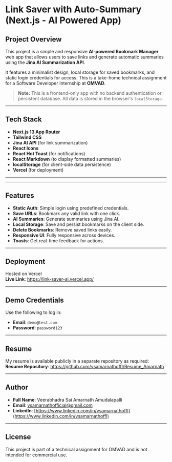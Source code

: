 # Link Saver with Auto-Summary (Next.js - AI Powered App)

## Project Overview

This project is a simple and responsive **AI-powered Bookmark Manager** web app that allows users to save links and generate automatic summaries using the **Jina AI Summarization API**.

It features a minimalist design, local storage for saved bookmarks, and static login credentials for access. This is a take-home technical assignment for a Software Developer Internship at **OMVAD**.

> **Note:** This is a frontend-only app with no backend authentication or persistent database. All data is stored in the browser's `localStorage`.

---

## Tech Stack

- **Next.js 13 App Router**
- **Tailwind CSS**
- **Jina AI API** (for link summarization)
- **React Icons**
- **React Hot Toast** (for notifications)
- **React Markdown** (to display formatted summaries)
- **localStorage** (for client-side data persistence)
- **Vercel** (for deployment)

---


---

## Features

- **Static Auth**: Simple login using predefined credentials.
- **Save URLs**: Bookmark any valid link with one click.
- **AI Summaries**: Generate summaries using Jina AI.
- **Local Storage**: Save and persist bookmarks on the client side.
- **Delete Bookmarks**: Remove saved links easily.
- **Responsive UI**: Fully responsive across devices.
- **Toasts**: Get real-time feedback for actions.

---

## Deployment

Hosted on Vercel  
**Live Link**: https://link-saver-ai.vercel.app/

---

## Demo Credentials

Use the following to log in:
- **Email**: `demo@test.com`
- **Password**: `password123`

---

## Resume

My resume is available publicly in a separate repository as required:  
**Resume Repository**: https://github.com/vsamarnathoffl/Resume_Amarnath

---

## Author

- **Full Name**: Veerabhadra Sai Amarnath Amudalapalli  
- **Email**: vsamarnathofficial@gmail.com  
- **LinkedIn**: [https://www.linkedin.com/in/vsamarnathoffl](https://www.linkedin.com/in/vsamarnathoffl)

---

## License

This project is part of a technical assignment for OMVAD and is not intended for commercial use.
